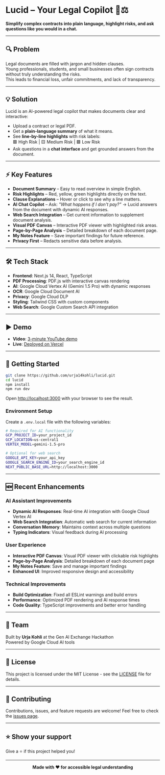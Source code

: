 # Lucid – Your Legal Copilot 📄⚖️

**Simplify complex contracts into plain language, highlight risks, and ask questions like you would in a chat.**

---

## 🔍 Problem

Legal documents are filled with jargon and hidden clauses.  
Young professionals, students, and small businesses often sign contracts without truly understanding the risks.  
This leads to financial loss, unfair commitments, and lack of transparency.

---

## 💡 Solution

Lucid is an AI-powered legal copilot that makes documents clear and interactive:

- Upload a contract or legal PDF.
- Get a **plain-language summary** of what it means.
- See **line-by-line highlights** with risk labels:  
  🟥 High Risk | 🟨 Medium Risk | 🟩 Low Risk
- Ask questions in a **chat interface** and get grounded answers from the document.

---

## ⚡ Key Features

- **Document Summary** – Easy to read overview in simple English.
- **Risk Highlights** – Red, yellow, green highlights directly on the text.
- **Clause Explanations** – Hover or click to see why a line matters.
- **AI Chat Copilot** – Ask: _"What happens if I don't pay?"_ → Lucid answers from the document with dynamic AI responses.
- **Web Search Integration** – Get current information to supplement document analysis.
- **Visual PDF Canvas** – Interactive PDF viewer with highlighted risk areas.
- **Page-by-Page Analysis** – Detailed breakdown of each document page.
- **My Notes Feature** – Save important findings for future reference.
- **Privacy First** – Redacts sensitive data before analysis.

---

## 🛠️ Tech Stack

- **Frontend**: Next.js 14, React, TypeScript
- **PDF Processing**: PDF.js with interactive canvas rendering
- **AI**: Google Cloud Vertex AI (Gemini 1.5 Pro) with dynamic responses
- **OCR**: Google Cloud Document AI
- **Privacy**: Google Cloud DLP
- **Styling**: Tailwind CSS with custom components
- **Web Search**: Google Custom Search API integration

---

## ▶️ Demo

- **Video**: [3-minute YouTube demo](https://youtube.com/)
- **Live**: [Deployed on Vercel](https://lucid.vercel.app/)

---

## 🚀 Getting Started

```bash
git clone https://github.com/urja14kohli/lucid.git
cd lucid
npm install
npm run dev
```

Open [http://localhost:3000](http://localhost:3000) with your browser to see the result.

### Environment Setup

Create a `.env.local` file with the following variables:

```bash
# Required for AI functionality
GCP_PROJECT_ID=your_project_id
GCP_LOCATION=us-central1
VERTEX_MODEL=gemini-1.5-pro

# Optional for web search
GOOGLE_API_KEY=your_api_key
GOOGLE_SEARCH_ENGINE_ID=your_search_engine_id
NEXT_PUBLIC_BASE_URL=http://localhost:3000
```

---

## 🆕 Recent Enhancements

### AI Assistant Improvements

- **Dynamic AI Responses**: Real-time AI integration with Google Cloud Vertex AI
- **Web Search Integration**: Automatic web search for current information
- **Conversation Memory**: Maintains context across multiple questions
- **Typing Indicators**: Visual feedback during AI processing

### User Experience

- **Interactive PDF Canvas**: Visual PDF viewer with clickable risk highlights
- **Page-by-Page Analysis**: Detailed breakdown of each document page
- **My Notes Feature**: Save and manage important findings
- **Enhanced UI**: Improved responsive design and accessibility

### Technical Improvements

- **Build Optimization**: Fixed all ESLint warnings and build errors
- **Performance**: Optimized PDF rendering and AI response times
- **Code Quality**: TypeScript improvements and better error handling

---

## 👥 Team

Built by **Urja Kohli** at the Gen AI Exchange Hackathon  
Powered by Google Cloud AI tools

---

## 📄 License

This project is licensed under the MIT License - see the [LICENSE](LICENSE) file for details.

---

## 🤝 Contributing

Contributions, issues, and feature requests are welcome! Feel free to check the [issues page](https://github.com/urja14kohli/lucid/issues).

---

## ⭐ Show your support

Give a ⭐️ if this project helped you!

---

<div align="center">
  <strong>Made with ❤️ for accessible legal understanding</strong>
</div>
